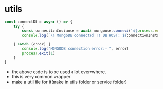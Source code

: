 # utils

```js
const connectDB = async () => {
    try {
        const connectionInstance = await mongoose.connect(`${process.env.MONGODB_URI}/${DB_NAME}`)
        console.log(`\n MongoDB connected !! DB HOST: ${connectionInstance.connection.host}`);
    
    } catch (error) {
        console.log("MONGODB connection error:- ", error)
        process.exit(1)
    }
}
```

- the above code is to be used a lot everywhere.
- this is very common wrapper
- make a util file for it(make in utils folder or service folder)

